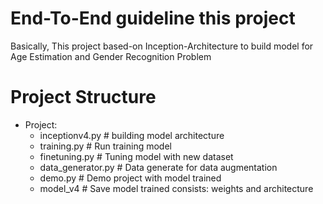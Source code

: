 # End-To-End guideline this project
Basically, This project based-on Inception-Architecture to build model for Age Estimation and Gender Recognition Problem
# Project Structure
- Project: 
	- inceptionv4.py        # building model architecture
	- training.py		# Run training model
	- finetuning.py		# Tuning model with new dataset
	- data_generator.py	# Data generate for data augmentation
	- demo.py		# Demo project with model trained
	- model_v4		# Save model trained consists: weights and architecture
	
